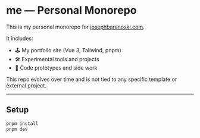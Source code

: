 # me — Personal Monorepo

This is my personal monorepo for [josephbaranoski.com](https://josephbaranoski.com).

It includes:
- 🕹 My portfolio site (Vue 3, Tailwind, pnpm)
- 🛠 Experimental tools and projects
- 🧪 Code prototypes and side work

This repo evolves over time and is not tied to any specific template or external project.

---

## Setup

```bash
pnpm install
pnpm dev
